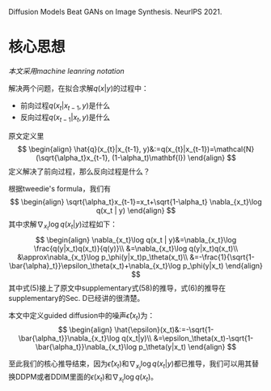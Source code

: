 Diffusion Models Beat GANs on Image Synthesis. NeurIPS 2021.

# 核心思想

*本文采用machine leanring notation*


解决两个问题，在拟合求解$q(x|y)$的过程中：
- 前向过程$q(x_{t}|x_{t-1},y)$是什么
- 反向过程$q(x_{t-1}|x_t, y)$是什么

原文定义里
$$
\begin{align}
\hat{q}(x_{t}|x_{t-1}, y)&:=q(x_{t}|x_{t-1})=\mathcal{N}(\sqrt{\alpha_t}x_{t-1}, (1-\alpha_t)\mathbf{I})
\end{align}
$$
定义解决了前向过程，那么反向过程是什么？

根据tweedie's formula，我们有
$$
\begin{align}
\sqrt{\alpha_t}x_{t-1}=x_t+\sqrt{1-\alpha_t} \nabla_{x_t}\log q(x_t | y)
\end{align}
$$
其中求解$\nabla_{x_t}\log q(x_t | y)$过程如下：
$$
\begin{align}
\nabla_{x_t}\log q(x_t | y)&=\nabla_{x_t}\log \frac{q(y|x_t)q(x_t)}{q(y)}\\
&=\nabla_{x_t}\log q(y|x_t)q(x_t)\\
&\approx\nabla_{x_t}\log p_\phi(y|x_t)p_\theta(x_t)\\
&=-\frac{1}{\sqrt{1-\bar{\alpha}_t}}\epsilon_\theta(x_t)+\nabla_{x_t}\log p_\phi(y|x_t)
\end{align}
$$
其中式(5)接上了原文中supplementary式(58)的推导，式(6)的推导在supplementary的Sec. D已经讲的很清楚。

本文中定义guided diffusion中的噪声$\hat{\epsilon}(x_t)$为：
$$
\begin{align}
\hat{\epsilon}(x_t)&:=-\sqrt{1-\bar{\alpha_t}}\nabla_{x_t}\log q(x_t|y)\\
&=\epsilon_\theta(x_t)-\sqrt{1-\bar{\alpha_t}}\nabla_{x_t}\log p_\theta(y|x_t)
\end{align}
$$

至此我们的核心推导结束，因为$\hat{\epsilon}(x_t)$和$\nabla_{x_t}\log q(x_t|y)$都已推导，我们可以用其替换DDPM或者DDIM里面的$\epsilon(x_t)$和$\nabla_{x_t}\log q(x_t)$。


<!-- ### Reference

首先定义Conditional Markovian noising process $\hat{q}$，并且假设给定任意图片$x_0$，它的label $y$是已知的：
$$
\begin{align}
\hat{q}(x_0)&:=q(x_0)\\
\hat{q}(y|x_0)&:=\text{Known labels per sample}\\
\hat{q}(x_{t+1}|x_t, y)&:=q(x_{t+1}|x_t)\\
\hat{q}(x_{1:T}|x_0, y)&:=\prod_{t=1}^T \hat{q}(x_t|x_{t-1},y)
\end{align}
$$

证明$\hat{q}(x_{t+1}|x_t,y)=\hat{q}(x_{t+1}|x_t)$，即Conditional Markovian noising process $\hat{q}$的前向过程和$y$无关：

证明$\hat{q}(x_{1:T}|x_0)=q(x_{1:T}|x_0)$：

证明$\hat{q}(x_t)=q(x_t)$：

证明$\hat{q}(y|x_t, x_{t+1})=\hat{q}(y|x_t)$：

求反向过程$\hat{q}(x_t| x_{t+1}, y)$：
$$
\begin{align}
\hat{q}(x_t|x_{t+1},y)&=\frac{\hat{q}(x_t, x_{t+1},y)}{\hat{q}(x_{t+1}, y)}\\
&=\frac{\hat{q}(x_t,x_{t+1},y)}{\hat{q}(y|x_{t+1})\hat{q}(x_{t+1})}\\
&=\frac{\hat{q}(x_t|x_{t+1})\hat{q}(y|x_t, x_{t+1})\hat{q}(x_{t+1})}{\hat{q}(y|x_{t+1})\hat{q}(x_{t+1})}\\
&=\frac{\hat{q}(x_t|x_{t+1})\hat{q}(y|x_t, x_{t+1})}{\hat{q}(y|x_{t+1})}\\
&=\frac{\hat{q}(x_t|x_{t+1})\hat{q}(y|x_t)}{\hat{q}(y|x_{t+1})}\\
&=\frac{q(x_t|x_{t+1})\hat{q}(y|x_t)}{\hat{q}(y|x_{t+1})}
\end{align}
$$
其中$\hat{q}(y|x_{t+1})$是常数，$q(x_t|x_{t+1})$已经被$p_\theta(x_t|x_{t+1})$拟合，只有$\hat{q}(y|x_t)$未知。我们只需要通过给$x_t$分配标签$y$的方式训练$p_\phi(y|x_t)$就可以完成$\hat{q}(y|x_t)$的拟合。这种情况下我们只需要从$Zp_\theta(x_t|x_{t+1})p_\phi(y|x_t)$中进行采样就可以完成反向过程。

### 反向过程采样
如何采样$p_\theta(x_t|x_{t+1})p_\phi(y|x_t)$？

已知$p_\phi(x_t|x_{t+1})$

$$
\begin{align}
p_\theta(x_t|x_{t+1})&=\mathcal{N}(\mu, \Sigma)=\sqrt{\frac{1}{(2\pi)^n\text{det}(\Sigma)}}\exp\left(-\frac{1}{2}(x-\mu)^T\Sigma^{-1}(x-\mu)\right)\\
\log p_\theta(x_t|x_{t+1})&=-\frac{1}{2}(x_t-\mu)^T\Sigma^{-1}(x_t-\mu)+C
\end{align}
$$

对于$\hat{q}(y|x_t)$，作者采用了在$x=\mu$泰勒展开的方式拟合$p_\phi(y|x_t)$（可以这么做的前置条件我还没看懂）：
$$
\begin{align}
\log p_\phi(y|x)&\approx \log p_\phi(y|x_t)|_{x_t=\mu}+(x_t-\mu)\nabla_{x_t}\log p_\phi(y|x_t)|_{x_t=\mu}\\
&=(x_t-\mu)g+C_1
\end{align}
$$
这里$g=\nabla_{x_t}\log p_\phi(y|x_t)|_{x_t=\mu}$，所以
$$
\begin{aligned}
\log (p_\theta(x_t|x_{t+1})p_\phi(y|x_t))&\approx-\frac{1}{2}(x_t-\mu)^T\Sigma^{-1}(x_t-\mu)+(x_t-\mu)g+C_2\\
&=-\frac{1}{2}(x_t-\mu-\Sigma g)^T\Sigma^{-1}(x_t-\mu-\Sigma g)+\frac{1}{2}g^T\Sigma g+C_2\\
&=-\frac{1}{2}(x_t-\mu-\Sigma g)^T\Sigma^{-1}(x_t-\mu-\Sigma g)+C_3\\
&=\log p(z)+C_4,\ z\sim \mathcal{N}(\mu+\Sigma g, \Sigma)
\end{aligned}
$$ -->

